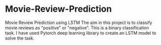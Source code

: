 # Movie-Review-Prediction
Movie Review Prediction  using LSTM
The aim in this project is to classify movie reviews as  "positive" or "negative". This is a binary classification task. I have used Pytorch deep learning library to create an LSTM model to solve the task.
